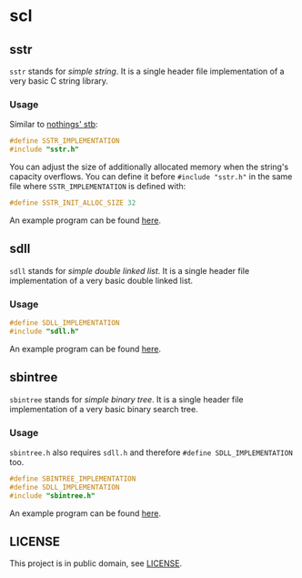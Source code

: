 # scl

## sstr

`sstr` stands for *simple string*. It is a single header file implementation of
a very basic C string library.

### Usage

Similar to [nothings' stb](https://github.com/nothings/stb):

```c
#define SSTR_IMPLEMENTATION
#include "sstr.h"
```

You can adjust the size of additionally allocated memory when the string's
capacity overflows. You can define it before `#include "sstr.h"` in the same
file where `SSTR_IMPLEMENTATION` is defined with:

```c
#define SSTR_INIT_ALLOC_SIZE 32
```

An example program can be found [here](examples/sstr_example.c).

## sdll

`sdll` stands for *simple double linked list*. It is a single header file
implementation of a very basic double linked list.

### Usage

```c
#define SDLL_IMPLEMENTATION
#include "sdll.h"
```

An example program can be found [here](examples/sdll_example.c).

## sbintree

`sbintree` stands for *simple binary tree*. It is a single header file
implementation of a very basic binary search tree.

### Usage

`sbintree.h` also requires `sdll.h` and therefore `#define SDLL_IMPLEMENTATION`
too.

```c
#define SBINTREE_IMPLEMENTATION
#define SDLL_IMPLEMENTATION
#include "sbintree.h"
```

An example program can be found [here](examples/sbintree_example.c).

## LICENSE

This project is in public domain, see [LICENSE](LICENSE).
